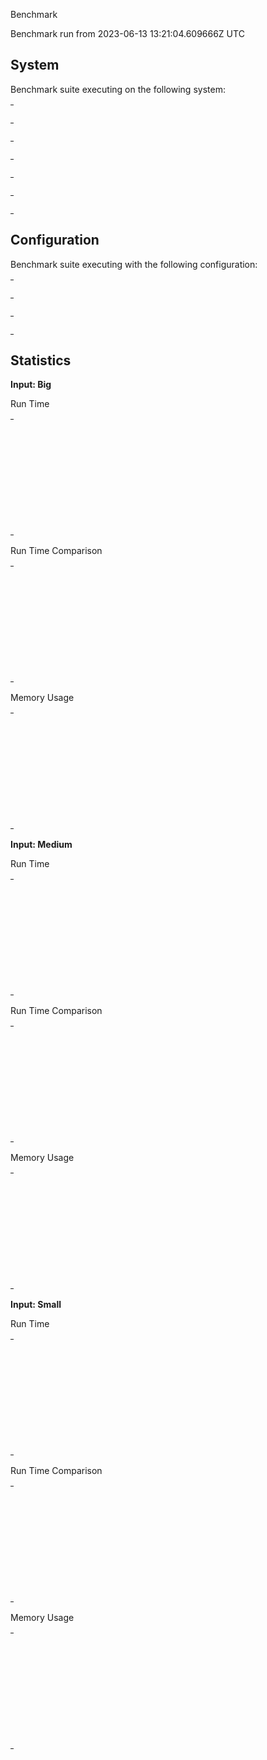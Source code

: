 Benchmark

Benchmark run from 2023-06-13 13:21:04.609666Z UTC

## System

Benchmark suite executing on the following system:

<table style="width: 1%">
  <tr>
    <th style="width: 1%; white-space: nowrap">Operating System</th>
    <td>Linux</td>
  </tr><tr>
    <th style="white-space: nowrap">CPU Information</th>
    <td style="white-space: nowrap">11th Gen Intel(R) Core(TM) i7-1165G7 @ 2.80GHz</td>
  </tr><tr>
    <th style="white-space: nowrap">Number of Available Cores</th>
    <td style="white-space: nowrap">8</td>
  </tr><tr>
    <th style="white-space: nowrap">Available Memory</th>
    <td style="white-space: nowrap">15.36 GB</td>
  </tr><tr>
    <th style="white-space: nowrap">Elixir Version</th>
    <td style="white-space: nowrap">1.14.4</td>
  </tr><tr>
    <th style="white-space: nowrap">Erlang Version</th>
    <td style="white-space: nowrap">24.3.4.7</td>
  </tr>
</table>

## Configuration

Benchmark suite executing with the following configuration:

<table style="width: 1%">
  <tr>
    <th style="width: 1%">:time</th>
    <td style="white-space: nowrap">5 s</td>
  </tr><tr>
    <th>:parallel</th>
    <td style="white-space: nowrap">1</td>
  </tr><tr>
    <th>:warmup</th>
    <td style="white-space: nowrap">2 s</td>
  </tr>
</table>

## Statistics



__Input: Big__

Run Time

<table style="width: 1%">
  <tr>
    <th>Name</th>
    <th style="text-align: right">IPS</th>
    <th style="text-align: right">Average</th>
    <th style="text-align: right">Devitation</th>
    <th style="text-align: right">Median</th>
    <th style="text-align: right">99th&nbsp;%</th>
  </tr>

  <tr>
    <td style="white-space: nowrap">Tail recursion</td>
    <td style="white-space: nowrap; text-align: right">11.12 K</td>
    <td style="white-space: nowrap; text-align: right">89.95 &micro;s</td>
    <td style="white-space: nowrap; text-align: right">&plusmn;39.61%</td>
    <td style="white-space: nowrap; text-align: right">82.18 &micro;s</td>
    <td style="white-space: nowrap; text-align: right">181.13 &micro;s</td>
  </tr>

  <tr>
    <td style="white-space: nowrap">Tail recursion + Enum.reverse</td>
    <td style="white-space: nowrap; text-align: right">9.84 K</td>
    <td style="white-space: nowrap; text-align: right">101.63 &micro;s</td>
    <td style="white-space: nowrap; text-align: right">&plusmn;26.04%</td>
    <td style="white-space: nowrap; text-align: right">93.56 &micro;s</td>
    <td style="white-space: nowrap; text-align: right">202.87 &micro;s</td>
  </tr>

  <tr>
    <td style="white-space: nowrap">Body recursion</td>
    <td style="white-space: nowrap; text-align: right">8.35 K</td>
    <td style="white-space: nowrap; text-align: right">119.69 &micro;s</td>
    <td style="white-space: nowrap; text-align: right">&plusmn;29.22%</td>
    <td style="white-space: nowrap; text-align: right">115.28 &micro;s</td>
    <td style="white-space: nowrap; text-align: right">210.13 &micro;s</td>
  </tr>

  <tr>
    <td style="white-space: nowrap">Enum.reduce</td>
    <td style="white-space: nowrap; text-align: right">7.70 K</td>
    <td style="white-space: nowrap; text-align: right">129.84 &micro;s</td>
    <td style="white-space: nowrap; text-align: right">&plusmn;15.59%</td>
    <td style="white-space: nowrap; text-align: right">125.19 &micro;s</td>
    <td style="white-space: nowrap; text-align: right">210.84 &micro;s</td>
  </tr>

  <tr>
    <td style="white-space: nowrap">Comprehension</td>
    <td style="white-space: nowrap; text-align: right">6.44 K</td>
    <td style="white-space: nowrap; text-align: right">155.16 &micro;s</td>
    <td style="white-space: nowrap; text-align: right">&plusmn;30.86%</td>
    <td style="white-space: nowrap; text-align: right">139.67 &micro;s</td>
    <td style="white-space: nowrap; text-align: right">327.23 &micro;s</td>
  </tr>

  <tr>
    <td style="white-space: nowrap">Enum.filter + Enum.reduce</td>
    <td style="white-space: nowrap; text-align: right">2.85 K</td>
    <td style="white-space: nowrap; text-align: right">351.17 &micro;s</td>
    <td style="white-space: nowrap; text-align: right">&plusmn;29.14%</td>
    <td style="white-space: nowrap; text-align: right">323.02 &micro;s</td>
    <td style="white-space: nowrap; text-align: right">777.25 &micro;s</td>
  </tr>

</table>


Run Time Comparison

<table style="width: 1%">
  <tr>
    <th>Name</th>
    <th style="text-align: right">IPS</th>
    <th style="text-align: right">Slower</th>
  <tr>
    <td style="white-space: nowrap">Tail recursion</td>
    <td style="white-space: nowrap;text-align: right">11.12 K</td>
    <td>&nbsp;</td>
  </tr>

  <tr>
    <td style="white-space: nowrap">Tail recursion + Enum.reverse</td>
    <td style="white-space: nowrap; text-align: right">9.84 K</td>
    <td style="white-space: nowrap; text-align: right">1.13x</td>
  </tr>

  <tr>
    <td style="white-space: nowrap">Body recursion</td>
    <td style="white-space: nowrap; text-align: right">8.35 K</td>
    <td style="white-space: nowrap; text-align: right">1.33x</td>
  </tr>

  <tr>
    <td style="white-space: nowrap">Enum.reduce</td>
    <td style="white-space: nowrap; text-align: right">7.70 K</td>
    <td style="white-space: nowrap; text-align: right">1.44x</td>
  </tr>

  <tr>
    <td style="white-space: nowrap">Comprehension</td>
    <td style="white-space: nowrap; text-align: right">6.44 K</td>
    <td style="white-space: nowrap; text-align: right">1.73x</td>
  </tr>

  <tr>
    <td style="white-space: nowrap">Enum.filter + Enum.reduce</td>
    <td style="white-space: nowrap; text-align: right">2.85 K</td>
    <td style="white-space: nowrap; text-align: right">3.9x</td>
  </tr>

</table>



Memory Usage

<table style="width: 1%">
  <tr>
    <th>Name</th>
    <th style="text-align: right">Average</th>
    <th style="text-align: right">Factor</th>
  </tr>
  <tr>
    <td style="white-space: nowrap">Tail recursion</td>
    <td style="white-space: nowrap">156.27 KB</td>
    <td>&nbsp;</td>
  </tr>
    <tr>
    <td style="white-space: nowrap">Tail recursion + Enum.reverse</td>
    <td style="white-space: nowrap">223.98 KB</td>
    <td>1.43x</td>
  </tr>
    <tr>
    <td style="white-space: nowrap">Body recursion</td>
    <td style="white-space: nowrap">156.27 KB</td>
    <td>1.0x</td>
  </tr>
    <tr>
    <td style="white-space: nowrap">Enum.reduce</td>
    <td style="white-space: nowrap">156.31 KB</td>
    <td>1.0x</td>
  </tr>
    <tr>
    <td style="white-space: nowrap">Comprehension</td>
    <td style="white-space: nowrap">223.98 KB</td>
    <td>1.43x</td>
  </tr>
    <tr>
    <td style="white-space: nowrap">Enum.filter + Enum.reduce</td>
    <td style="white-space: nowrap">312.58 KB</td>
    <td>2.0x</td>
  </tr>
</table>



__Input: Medium__

Run Time

<table style="width: 1%">
  <tr>
    <th>Name</th>
    <th style="text-align: right">IPS</th>
    <th style="text-align: right">Average</th>
    <th style="text-align: right">Devitation</th>
    <th style="text-align: right">Median</th>
    <th style="text-align: right">99th&nbsp;%</th>
  </tr>

  <tr>
    <td style="white-space: nowrap">Tail recursion</td>
    <td style="white-space: nowrap; text-align: right">127.90 K</td>
    <td style="white-space: nowrap; text-align: right">7.82 &micro;s</td>
    <td style="white-space: nowrap; text-align: right">&plusmn;161.86%</td>
    <td style="white-space: nowrap; text-align: right">7.07 &micro;s</td>
    <td style="white-space: nowrap; text-align: right">15.66 &micro;s</td>
  </tr>

  <tr>
    <td style="white-space: nowrap">Tail recursion + Enum.reverse</td>
    <td style="white-space: nowrap; text-align: right">105.50 K</td>
    <td style="white-space: nowrap; text-align: right">9.48 &micro;s</td>
    <td style="white-space: nowrap; text-align: right">&plusmn;133.43%</td>
    <td style="white-space: nowrap; text-align: right">8.44 &micro;s</td>
    <td style="white-space: nowrap; text-align: right">22.57 &micro;s</td>
  </tr>

  <tr>
    <td style="white-space: nowrap">Enum.reduce</td>
    <td style="white-space: nowrap; text-align: right">79.88 K</td>
    <td style="white-space: nowrap; text-align: right">12.52 &micro;s</td>
    <td style="white-space: nowrap; text-align: right">&plusmn;48.37%</td>
    <td style="white-space: nowrap; text-align: right">10.90 &micro;s</td>
    <td style="white-space: nowrap; text-align: right">27.74 &micro;s</td>
  </tr>

  <tr>
    <td style="white-space: nowrap">Body recursion</td>
    <td style="white-space: nowrap; text-align: right">77.41 K</td>
    <td style="white-space: nowrap; text-align: right">12.92 &micro;s</td>
    <td style="white-space: nowrap; text-align: right">&plusmn;32.62%</td>
    <td style="white-space: nowrap; text-align: right">12.09 &micro;s</td>
    <td style="white-space: nowrap; text-align: right">24.02 &micro;s</td>
  </tr>

  <tr>
    <td style="white-space: nowrap">Comprehension</td>
    <td style="white-space: nowrap; text-align: right">67.51 K</td>
    <td style="white-space: nowrap; text-align: right">14.81 &micro;s</td>
    <td style="white-space: nowrap; text-align: right">&plusmn;49.46%</td>
    <td style="white-space: nowrap; text-align: right">13.24 &micro;s</td>
    <td style="white-space: nowrap; text-align: right">31.81 &micro;s</td>
  </tr>

  <tr>
    <td style="white-space: nowrap">Enum.filter + Enum.reduce</td>
    <td style="white-space: nowrap; text-align: right">27.79 K</td>
    <td style="white-space: nowrap; text-align: right">35.98 &micro;s</td>
    <td style="white-space: nowrap; text-align: right">&plusmn;32.06%</td>
    <td style="white-space: nowrap; text-align: right">32.37 &micro;s</td>
    <td style="white-space: nowrap; text-align: right">83.56 &micro;s</td>
  </tr>

</table>


Run Time Comparison

<table style="width: 1%">
  <tr>
    <th>Name</th>
    <th style="text-align: right">IPS</th>
    <th style="text-align: right">Slower</th>
  <tr>
    <td style="white-space: nowrap">Tail recursion</td>
    <td style="white-space: nowrap;text-align: right">127.90 K</td>
    <td>&nbsp;</td>
  </tr>

  <tr>
    <td style="white-space: nowrap">Tail recursion + Enum.reverse</td>
    <td style="white-space: nowrap; text-align: right">105.50 K</td>
    <td style="white-space: nowrap; text-align: right">1.21x</td>
  </tr>

  <tr>
    <td style="white-space: nowrap">Enum.reduce</td>
    <td style="white-space: nowrap; text-align: right">79.88 K</td>
    <td style="white-space: nowrap; text-align: right">1.6x</td>
  </tr>

  <tr>
    <td style="white-space: nowrap">Body recursion</td>
    <td style="white-space: nowrap; text-align: right">77.41 K</td>
    <td style="white-space: nowrap; text-align: right">1.65x</td>
  </tr>

  <tr>
    <td style="white-space: nowrap">Comprehension</td>
    <td style="white-space: nowrap; text-align: right">67.51 K</td>
    <td style="white-space: nowrap; text-align: right">1.89x</td>
  </tr>

  <tr>
    <td style="white-space: nowrap">Enum.filter + Enum.reduce</td>
    <td style="white-space: nowrap; text-align: right">27.79 K</td>
    <td style="white-space: nowrap; text-align: right">4.6x</td>
  </tr>

</table>



Memory Usage

<table style="width: 1%">
  <tr>
    <th>Name</th>
    <th style="text-align: right">Average</th>
    <th style="text-align: right">Factor</th>
  </tr>
  <tr>
    <td style="white-space: nowrap">Tail recursion</td>
    <td style="white-space: nowrap">15.64 KB</td>
    <td>&nbsp;</td>
  </tr>
    <tr>
    <td style="white-space: nowrap">Tail recursion + Enum.reverse</td>
    <td style="white-space: nowrap">20.05 KB</td>
    <td>1.28x</td>
  </tr>
    <tr>
    <td style="white-space: nowrap">Enum.reduce</td>
    <td style="white-space: nowrap">15.69 KB</td>
    <td>1.0x</td>
  </tr>
    <tr>
    <td style="white-space: nowrap">Body recursion</td>
    <td style="white-space: nowrap">15.64 KB</td>
    <td>1.0x</td>
  </tr>
    <tr>
    <td style="white-space: nowrap">Comprehension</td>
    <td style="white-space: nowrap">20.05 KB</td>
    <td>1.28x</td>
  </tr>
    <tr>
    <td style="white-space: nowrap">Enum.filter + Enum.reduce</td>
    <td style="white-space: nowrap">31.33 KB</td>
    <td>2.0x</td>
  </tr>
</table>



__Input: Small__

Run Time

<table style="width: 1%">
  <tr>
    <th>Name</th>
    <th style="text-align: right">IPS</th>
    <th style="text-align: right">Average</th>
    <th style="text-align: right">Devitation</th>
    <th style="text-align: right">Median</th>
    <th style="text-align: right">99th&nbsp;%</th>
  </tr>

  <tr>
    <td style="white-space: nowrap">Tail recursion</td>
    <td style="white-space: nowrap; text-align: right">1030.91 K</td>
    <td style="white-space: nowrap; text-align: right">0.97 &micro;s</td>
    <td style="white-space: nowrap; text-align: right">&plusmn;2453.60%</td>
    <td style="white-space: nowrap; text-align: right">0.82 &micro;s</td>
    <td style="white-space: nowrap; text-align: right">1.93 &micro;s</td>
  </tr>

  <tr>
    <td style="white-space: nowrap">Tail recursion + Enum.reverse</td>
    <td style="white-space: nowrap; text-align: right">710.21 K</td>
    <td style="white-space: nowrap; text-align: right">1.41 &micro;s</td>
    <td style="white-space: nowrap; text-align: right">&plusmn;1647.88%</td>
    <td style="white-space: nowrap; text-align: right">1.09 &micro;s</td>
    <td style="white-space: nowrap; text-align: right">3.63 &micro;s</td>
  </tr>

  <tr>
    <td style="white-space: nowrap">Body recursion</td>
    <td style="white-space: nowrap; text-align: right">642.17 K</td>
    <td style="white-space: nowrap; text-align: right">1.56 &micro;s</td>
    <td style="white-space: nowrap; text-align: right">&plusmn;1589.80%</td>
    <td style="white-space: nowrap; text-align: right">1.31 &micro;s</td>
    <td style="white-space: nowrap; text-align: right">3.28 &micro;s</td>
  </tr>

  <tr>
    <td style="white-space: nowrap">Enum.reduce</td>
    <td style="white-space: nowrap; text-align: right">591.28 K</td>
    <td style="white-space: nowrap; text-align: right">1.69 &micro;s</td>
    <td style="white-space: nowrap; text-align: right">&plusmn;1378.87%</td>
    <td style="white-space: nowrap; text-align: right">1.38 &micro;s</td>
    <td style="white-space: nowrap; text-align: right">3.80 &micro;s</td>
  </tr>

  <tr>
    <td style="white-space: nowrap">Comprehension</td>
    <td style="white-space: nowrap; text-align: right">473.19 K</td>
    <td style="white-space: nowrap; text-align: right">2.11 &micro;s</td>
    <td style="white-space: nowrap; text-align: right">&plusmn;1165.23%</td>
    <td style="white-space: nowrap; text-align: right">1.62 &micro;s</td>
    <td style="white-space: nowrap; text-align: right">5.31 &micro;s</td>
  </tr>

  <tr>
    <td style="white-space: nowrap">Enum.filter + Enum.reduce</td>
    <td style="white-space: nowrap; text-align: right">196.10 K</td>
    <td style="white-space: nowrap; text-align: right">5.10 &micro;s</td>
    <td style="white-space: nowrap; text-align: right">&plusmn;342.20%</td>
    <td style="white-space: nowrap; text-align: right">4.24 &micro;s</td>
    <td style="white-space: nowrap; text-align: right">11.17 &micro;s</td>
  </tr>

</table>


Run Time Comparison

<table style="width: 1%">
  <tr>
    <th>Name</th>
    <th style="text-align: right">IPS</th>
    <th style="text-align: right">Slower</th>
  <tr>
    <td style="white-space: nowrap">Tail recursion</td>
    <td style="white-space: nowrap;text-align: right">1030.91 K</td>
    <td>&nbsp;</td>
  </tr>

  <tr>
    <td style="white-space: nowrap">Tail recursion + Enum.reverse</td>
    <td style="white-space: nowrap; text-align: right">710.21 K</td>
    <td style="white-space: nowrap; text-align: right">1.45x</td>
  </tr>

  <tr>
    <td style="white-space: nowrap">Body recursion</td>
    <td style="white-space: nowrap; text-align: right">642.17 K</td>
    <td style="white-space: nowrap; text-align: right">1.61x</td>
  </tr>

  <tr>
    <td style="white-space: nowrap">Enum.reduce</td>
    <td style="white-space: nowrap; text-align: right">591.28 K</td>
    <td style="white-space: nowrap; text-align: right">1.74x</td>
  </tr>

  <tr>
    <td style="white-space: nowrap">Comprehension</td>
    <td style="white-space: nowrap; text-align: right">473.19 K</td>
    <td style="white-space: nowrap; text-align: right">2.18x</td>
  </tr>

  <tr>
    <td style="white-space: nowrap">Enum.filter + Enum.reduce</td>
    <td style="white-space: nowrap; text-align: right">196.10 K</td>
    <td style="white-space: nowrap; text-align: right">5.26x</td>
  </tr>

</table>



Memory Usage

<table style="width: 1%">
  <tr>
    <th>Name</th>
    <th style="text-align: right">Average</th>
    <th style="text-align: right">Factor</th>
  </tr>
  <tr>
    <td style="white-space: nowrap">Tail recursion</td>
    <td style="white-space: nowrap">1.58 KB</td>
    <td>&nbsp;</td>
  </tr>
    <tr>
    <td style="white-space: nowrap">Tail recursion + Enum.reverse</td>
    <td style="white-space: nowrap">1.88 KB</td>
    <td>1.19x</td>
  </tr>
    <tr>
    <td style="white-space: nowrap">Body recursion</td>
    <td style="white-space: nowrap">1.58 KB</td>
    <td>1.0x</td>
  </tr>
    <tr>
    <td style="white-space: nowrap">Enum.reduce</td>
    <td style="white-space: nowrap">1.63 KB</td>
    <td>1.03x</td>
  </tr>
    <tr>
    <td style="white-space: nowrap">Comprehension</td>
    <td style="white-space: nowrap">1.88 KB</td>
    <td>1.19x</td>
  </tr>
    <tr>
    <td style="white-space: nowrap">Enum.filter + Enum.reduce</td>
    <td style="white-space: nowrap">3.20 KB</td>
    <td>2.03x</td>
  </tr>
</table>